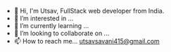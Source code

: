 - 👋 Hi, I'm Utsav, FullStack web developer from India.
- 👀 I’m interested in ...
- 🌱 I’m currently learning ...
- 💞️ I’m looking to collaborate on ...
- 📫 How to reach me... utsavsavani415@gmail.com

<!---
UtsavSavani415/UtsavSavani415 is a ✨ special ✨ repository because its `README.md` (this file) appears on your GitHub profile.
You can click the Preview link to take a look at your changes.
--->
